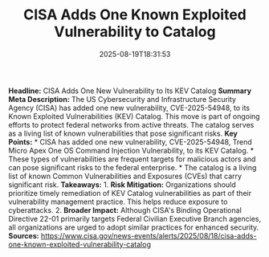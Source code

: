 ﻿---
title: "CISA Adds One Known Exploited Vulnerability to Catalog"
date: "2025-08-19T18:31:53"
category: "Markets"
summary: ""
slug: "cisa adds one known exploited vulnerability to catalog"
source_urls:
  - "https://www.cisa.gov/news-events/alerts/2025/08/18/cisa-adds-one-known-exploited-vulnerability-catalog"
seo:
  title: "CISA Adds One Known Exploited Vulnerability to Catalog | Hash n Hedge"
  description: ""
  keywords: ["news", "markets", "brief"]
---
**Headline:**  CISA Adds One New Vulnerability to Its KEV Catalog  **Summary Meta Description:** The US Cybersecurity and Infrastructure Security Agency (CISA) has added one new vulnerability, CVE-2025-54948, to its Known Exploited Vulnerabilities (KEV) Catalog. This move is part of ongoing efforts to protect federal networks from active threats. The catalog serves as a living list of known vulnerabilities that pose significant risks.  **Key Points:**  * CISA has added one new vulnerability, CVE-2025-54948, Trend Micro Apex One OS Command Injection Vulnerability, to its KEV Catalog. * These types of vulnerabilities are frequent targets for malicious actors and can pose significant risks to the federal enterprise. * The catalog is a living list of known Common Vulnerabilities and Exposures (CVEs) that carry significant risk.  **Takeaways:**  1.  **Risk Mitigation:** Organizations should prioritize timely remediation of KEV Catalog vulnerabilities as part of their vulnerability management practice. This helps reduce exposure to cyberattacks. 2.  **Broader Impact:** Although CISA's Binding Operational Directive 22-01 primarily targets Federal Civilian Executive Branch agencies, all organizations are urged to adopt similar practices for enhanced security.  **Sources:** https://www.cisa.gov/news-events/alerts/2025/08/18/cisa-adds-one-known-exploited-vulnerability-catalog 
